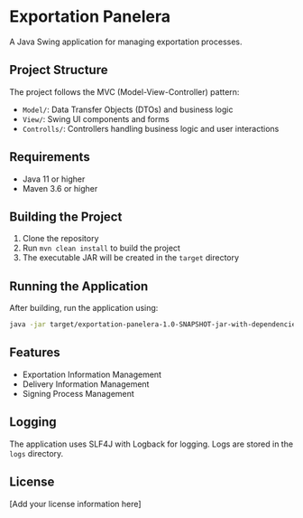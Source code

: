 # Exportation Panelera

A Java Swing application for managing exportation processes.

## Project Structure

The project follows the MVC (Model-View-Controller) pattern:

- `Model/`: Data Transfer Objects (DTOs) and business logic
- `View/`: Swing UI components and forms
- `Controlls/`: Controllers handling business logic and user interactions

## Requirements

- Java 11 or higher
- Maven 3.6 or higher

## Building the Project

1. Clone the repository
2. Run `mvn clean install` to build the project
3. The executable JAR will be created in the `target` directory

## Running the Application

After building, run the application using:

```bash
java -jar target/exportation-panelera-1.0-SNAPSHOT-jar-with-dependencies.jar
```

## Features

- Exportation Information Management
- Delivery Information Management
- Signing Process Management

## Logging

The application uses SLF4J with Logback for logging. Logs are stored in the `logs` directory.

## License

[Add your license information here]
